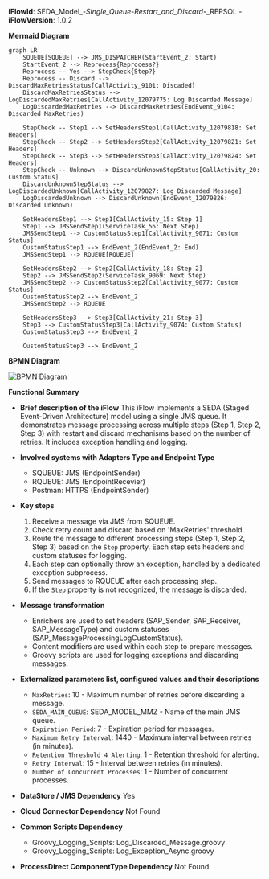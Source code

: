 **iFlowId**: SEDA_Model_-_Single_Queue_-_Restart_and_Discard_-_REPSOL - **iFlowVersion**: 1.0.2

**Mermaid Diagram**
```mermaid
graph LR
    SQUEUE[SQUEUE] --> JMS_DISPATCHER(StartEvent_2: Start)
    StartEvent_2 --> Reprocess{Reprocess?}
    Reprocess -- Yes --> StepCheck{Step?}
    Reprocess -- Discard --> DiscardMaxRetriesStatus[CallActivity_9101: Discaded]
    DiscardMaxRetriesStatus --> LogDiscardedMaxRetries[CallActivity_12079775: Log Discarded Message]
    LogDiscardedMaxRetries --> DiscardMaxRetries(EndEvent_9104: Discarded MaxRetries)

    StepCheck -- Step1 --> SetHeadersStep1[CallActivity_12079818: Set Headers]
    StepCheck -- Step2 --> SetHeadersStep2[CallActivity_12079821: Set Headers]
    StepCheck -- Step3 --> SetHeadersStep3[CallActivity_12079824: Set Headers]
    StepCheck -- Unknown --> DiscardUnknownStepStatus[CallActivity_20: Custom Status]
    DiscardUnknownStepStatus --> LogDiscardedUnknown[CallActivity_12079827: Log Discarded Message]
    LogDiscardedUnknown --> DiscardUnknown(EndEvent_12079826: Discarded Unknown)

    SetHeadersStep1 --> Step1[CallActivity_15: Step 1]
    Step1 --> JMSSendStep1(ServiceTask_56: Next Step)
    JMSSendStep1 --> CustomStatusStep1[CallActivity_9071: Custom Status]
    CustomStatusStep1 --> EndEvent_2(EndEvent_2: End)
    JMSSendStep1 --> RQUEUE[RQUEUE]

    SetHeadersStep2 --> Step2[CallActivity_18: Step 2]
    Step2 --> JMSSendStep2(ServiceTask_9069: Next Step)
    JMSSendStep2 --> CustomStatusStep2[CallActivity_9077: Custom Status]
    CustomStatusStep2 --> EndEvent_2
    JMSSendStep2 --> RQUEUE

    SetHeadersStep3 --> Step3[CallActivity_21: Step 3]
    Step3 --> CustomStatusStep3[CallActivity_9074: Custom Status]
    CustomStatusStep3 --> EndEvent_2

    CustomStatusStep3 --> EndEvent_2
```
**BPMN Diagram**

![BPMN Diagram](./SEDA_Model_-_Single_Queue_-_Restart_and_Discard_-_REPSOL-1.0.2.png "BPMN Diagram")

**Functional Summary**
- **Brief description of the iFlow**
  This iFlow implements a SEDA (Staged Event-Driven Architecture) model using a single JMS queue. It demonstrates message processing across multiple steps (Step 1, Step 2, Step 3) with restart and discard mechanisms based on the number of retries. It includes exception handling and logging.

- **Involved systems with Adapters Type and Endpoint Type**
  - SQUEUE: JMS (EndpointSender)
  - RQUEUE: JMS (EndpointRecevier)
  - Postman: HTTPS (EndpointSender)

- **Key steps**
  1.  Receive a message via JMS from SQUEUE.
  2.  Check retry count and discard based on 'MaxRetries' threshold.
  3.  Route the message to different processing steps (Step 1, Step 2, Step 3) based on the `Step` property. Each step sets headers and custom statuses for logging.
  4.  Each step can optionally throw an exception, handled by a dedicated exception subprocess.
  5. Send messages to RQUEUE after each processing step.
  6.  If the `Step` property is not recognized, the message is discarded.

- **Message transformation**
  - Enrichers are used to set headers (SAP_Sender, SAP_Receiver, SAP_MessageType) and custom statuses (SAP_MessageProcessingLogCustomStatus).
  - Content modifiers are used within each step to prepare messages.
  - Groovy scripts are used for logging exceptions and discarding messages.

- **Externalized parameters list, configured values and their descriptions**
  - `MaxRetries`: 10 - Maximum number of retries before discarding a message.
  - `SEDA_MAIN_QUEUE`: SEDA_MODEL_MMZ - Name of the main JMS queue.
  - `Expiration Period`: 7 - Expiration period for messages.
  - `Maximum Retry Interval`: 1440 - Maximum interval between retries (in minutes).
  - `Retention Threshold 4 Alerting`: 1 - Retention threshold for alerting.
  - `Retry Interval`: 15 - Interval between retries (in minutes).
  - `Number of Concurrent Processes`: 1 - Number of concurrent processes.

- **DataStore / JMS Dependency**
  Yes

- **Cloud Connector Dependency**
  Not Found

- **Common Scripts Dependency**
  - Groovy_Logging_Scripts: Log_Discarded_Message.groovy
  - Groovy_Logging_Scripts: Log_Exception_Async.groovy

- **ProcessDirect ComponentType Dependency**
  Not Found
